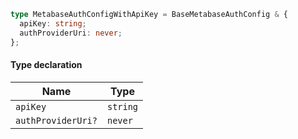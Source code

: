 ```ts
type MetabaseAuthConfigWithApiKey = BaseMetabaseAuthConfig & {
  apiKey: string;
  authProviderUri: never;
};
```

#### Type declaration

| Name               | Type     |
| ------------------ | -------- |
| `apiKey`           | `string` |
| `authProviderUri?` | `never`  |
